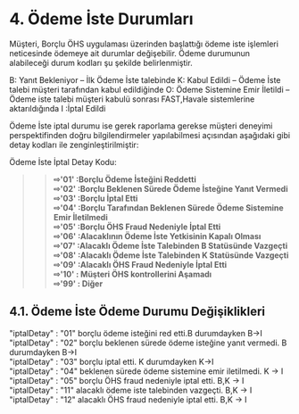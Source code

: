 # 4. Ödeme İste Durumları

Müşteri, Borçlu ÖHS uygulaması üzerinden başlattığı ödeme iste işlemleri neticesinde ödemeye ait durumlar değişebilir. Ödeme durumunun alabileceği durum kodları şu şekilde belirlenmiştir.

B: Yanıt Bekleniyor – İlk Ödeme İste talebinde
K: Kabul Edildi – Ödeme İste talebi müşteri tarafından kabul edildiğinde
O: Ödeme Sistemine Emir İletildi – Ödeme iste talebi müşteri kabulü sonrası FAST,Havale sistemlerine aktarıldığında
I :İptal Edildi

Ödeme İste iptal durumu ise gerek raporlama gerekse müşteri deneyimi perspektifinden doğru bilgilendirmeler yapılabilmesi açısından aşağıdaki gibi detay kodları ile zenginleştirilmiştir:

Ödeme İste İptal Detay Kodu:

>>**&#8680;'01' :Borçlu Ödeme İsteğini Reddetti** <br>
>>**&#8680;'02' :Borçlu Beklenen Sürede Ödeme İsteğine Yanıt Vermedi**<br>
>>**&#8680;'03' :Borçlu İptal Etti**<br>
>>**&#8680;'04' :Borçlu Tarafından Beklenen Sürede Ödeme Sistemine Emir İletilmedi**<br>
>>**&#8680;'05' :Borçlu ÖHS Fraud Nedeniyle İptal Etti**<br>
>>**&#8680;'06' :Alacaklının Ödeme İste Yetkisinin Kapalı Olması**<br>
>>**&#8680;'07' :Alacaklı Ödeme İste Talebinden B Statüsünde Vazgeçti**<br>
>>**&#8680;'08' :Alacaklı Ödeme İste Talebinden K Statüsünde Vazgeçti**<br>
>>**&#8680;'09' :Alacaklı ÖHS Fraud Nedeniyle İptal Etti**<br>
>>**&#8680;'10' : Müşteri ÖHS kontrollerini Aşamadı**<br>
>>**&#8680;'99' : Diğer**

## 4.1. Ödeme İste Ödeme Durumu Değişiklikleri

"iptalDetay" : "01" borçlu ödeme isteğini red etti.B durumdayken B->I<br>
"iptalDetay" : "02" borçlu beklenen sürede ödeme isteğine yanıt vermedi. B durumdayken B->I<br>
"iptalDetay" : "03" borçlu iptal etti. K durumdayken K->I<br>
"iptalDetay" : "04" beklenen sürede ödeme sistemine emir iletilmedi. K -> I<br>
"iptalDetay" : "05" borçlu ÖHS fraud nedeniyle iptal etti. B,K -> I<br>
"iptalDetay" : "11" alacaklı ödeme iste talebinden vazgeçti. B,K -> I<br>
"iptalDetay" : "12" alacaklı ÖHS fraud nedeniyle iptal etti. B,K -> I<br>